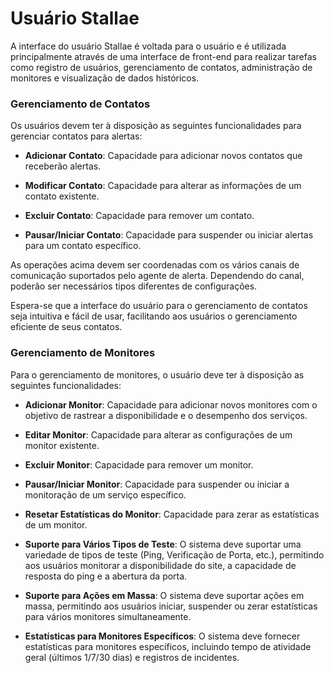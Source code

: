 # Usuário Stallae

A interface do usuário Stallae é voltada para o usuário e é utilizada principalmente através de uma interface de front-end para realizar tarefas como registro de usuários, gerenciamento de contatos, administração de monitores e visualização de dados históricos.

### Gerenciamento de Contatos

Os usuários devem ter à disposição as seguintes funcionalidades para gerenciar contatos para alertas:

- **Adicionar Contato**: Capacidade para adicionar novos contatos que receberão alertas.

- **Modificar Contato**: Capacidade para alterar as informações de um contato existente.

- **Excluir Contato**: Capacidade para remover um contato.

- **Pausar/Iniciar Contato**: Capacidade para suspender ou iniciar alertas para um contato específico.

As operações acima devem ser coordenadas com os vários canais de comunicação suportados pelo agente de alerta. Dependendo do canal, poderão ser necessários tipos diferentes de configurações.

Espera-se que a interface do usuário para o gerenciamento de contatos seja intuitiva e fácil de usar, facilitando aos usuários o gerenciamento eficiente de seus contatos.

### Gerenciamento de Monitores

Para o gerenciamento de monitores, o usuário deve ter à disposição as seguintes funcionalidades:

- **Adicionar Monitor**: Capacidade para adicionar novos monitores com o objetivo de rastrear a disponibilidade e o desempenho dos serviços.

- **Editar Monitor**: Capacidade para alterar as configurações de um monitor existente.

- **Excluir Monitor**: Capacidade para remover um monitor.

- **Pausar/Iniciar Monitor**: Capacidade para suspender ou iniciar a monitoração de um serviço específico.

- **Resetar Estatísticas do Monitor**: Capacidade para zerar as estatísticas de um monitor.

- **Suporte para Vários Tipos de Teste**: O sistema deve suportar uma variedade de tipos de teste (Ping, Verificação de Porta, etc.), permitindo aos usuários monitorar a disponibilidade do site, a capacidade de resposta do ping e a abertura da porta.

- **Suporte para Ações em Massa**: O sistema deve suportar ações em massa, permitindo aos usuários iniciar, suspender ou zerar estatísticas para vários monitores simultaneamente.

- **Estatísticas para Monitores Específicos**: O sistema deve fornecer estatísticas para monitores específicos, incluindo tempo de atividade geral (últimos 1/7/30 dias) e registros de incidentes.